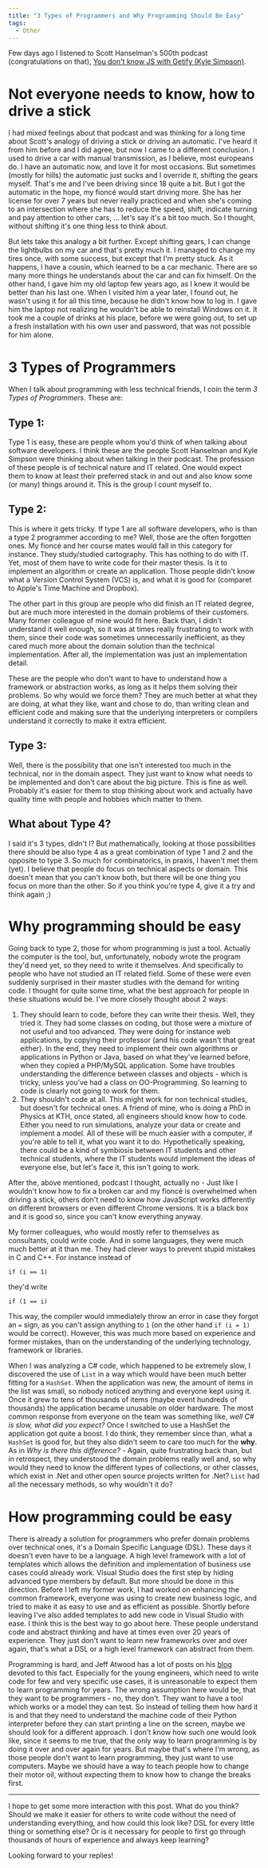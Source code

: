 ```yaml
---
title: "3 Types of Programmers and Why Programming Should Be Easy"
tags:
  - Other
---
```


Few days ago I listened to Scott Hanselman's 500th podcast (congratulations on that), [You don't know JS with Getify (Kyle Simpson)](http://hanselminutes.com/500/you-dont-know-js-with-getify-kyle-simpson).

# Not everyone needs to know, how to drive a stick

I had mixed feelings about that podcast and was thinking for a long time about Scott's analogy of driving a stick or driving an automatic. I've heard it from him before and I did agree, but now I came to a different conclusion. I used to drive a car with manual transmission, as I believe, most europeans do. I have an automatic now, and love it for most occasions. But sometimes (mostly for hills) the automatic just sucks and I override it, shifting the gears myself. That's me and I've been driving since 18 quite a bit. But I got the automatic in the hope, my fioncé would start driving more. She has her license for over 7 years but never really practiced and when she's coming to an intersection where she has to reduce the speed, shift, indicate turning and pay attention to other cars, ... let's say it's a bit too much. So I thought, without shifting it's one thing less to think about.

But lets take this analogy a bit further. Except shifting gears, I can change the lightbulbs on my car and that's pretty much it. I managed to change my tires once, with some success, but except that I'm pretty stuck. As it happens, I have a cousin, which learned to be a car mechanic. There are so many more things he understands about the car and can fix himself. On the other hand, I gave him my old laptop few years ago, as I knew it would be better than his last one. When I visited him a year later, I found out, he wasn't using it for all this time, because he didn't know how to log in. I gave him the laptop not realizing he wouldn't be able to reinstall Windows on it. It took me a couple of drinks at his place, before we were going out, to set up a fresh installation with his own user and password, that was not possible for him alone.

# 3 Types of Programmers

When I talk about programming with less technical friends, I coin the term *3 Types of Programmers*. These are:

## Type 1:

Type 1 is easy, these are people whom you'd think of when talking about software developers. I think these are the people Scott Hanselman and Kyle Simpson were thinking about when talking in their podcast. The profession of these people is of technical nature and IT related. One would expect them to know at least their preferred stack in and out and also know some (or many) things around it. This is the group I count myself to.

## Type 2:

This is where it gets tricky. If type 1 are all software developers, who is than a type 2 programmer according to me? Well, those are the often forgotten ones. My fioncé and her course mates would fall in this category for instance. They study/studied cartography. This has nothing to do with IT. Yet, most of them have to write code for their master thesis. Is it to implement an algorithm or create an application. Those people didn't know what a Version Control System (VCS) is, and what it is good for (comparet to Apple's Time Machine and Dropbox).

The other part in this group are people who did finish an IT related degree, but are much more interested in the domain problems of their customers. Many former colleague of mine would fit here. Back than, I didn't understand it well enough, so it was at times really frustrating to work with them, since their code was sometimes unnecessarily inefficient, as they cared much more about the domain solution than the technical implementation. After all, the implementation was just an implementation detail.

These are the people who don't want to have to understand how a framework or abstraction works, as long as it helps them solving their problems. So why would we force them? They are much better at what they are doing, at what they like, want and chose to do, than writing clean and efficient code and making sure that the underlying interpreters or compilers understand it correctly to make it extra efficient.

## Type 3:

Well, there is the possibility that one isn't interested too much in the technical, nor in the domain aspect. They just want to know what needs to be implemented and don't care about the big picture. This is fine as well. Probably it's easier for them to stop thinking about work and actually have quality time with people and hobbies which matter to them.

## What about Type 4?

I said it's 3 types, didn't I? But mathematically, looking at those possibilities there should be also type 4 as a great combination of type 1 and 2 and the opposite to type 3. So much for combinatorics, in praxis, I haven't met them (yet). I believe that people do focus on technical aspects or domain. This doesn't mean that you can't know both, but there will be one thing you focus on more than the other. So if you think you're type 4, give it a try and think again ;)

# Why programming should be easy

Going back to type 2, those for whom programming is just a tool. Actually the computer is the tool, but, unfortunately, nobody wrote the program they'd need yet, so they need to write it themselves. And specifically to people who have not studied an IT related field. Some of these were even suddenly surprised in their master studies with the demand for writing code. I thought for quite some time, what the best approach for people in these situations would be. I've more closely thought about 2 ways:

1. They should learn to code, before they can write their thesis. Well, they tried it. They had some classes on coding, but those were a mixture of not useful and too advanced. They were doing for instance web applications, by copying their professor (and his code wasn't that great either). In the end, they need to implement their own algorithms or applications in Python or Java, based on what they've learned before, when they copied a PHP/MySQL application. Some have troubles understanding the difference between classes and objects - which is tricky, unless you've had a class on OO-Programming. So learning to code is clearly not going to work for them.
2. They shouldn't code at all. This might work for non technical studies, but doesn't for technical ones. A friend of mine, who is doing a PhD in Physics at KTH, once stated, all engineers should know how to code. Either you need to run simulations, analyze your data or create and implement a model. All of these will be much easier with a computer, if you're able to tell it, what you want it to do. Hypothetically speaking, there could be a kind of symbiosis between IT students and other technical students, where the IT students would implement the ideas of everyone else, but let's face it, this isn't going to work.

After the, above mentioned, podcast I thought, actually no - Just like I wouldn't know how to fix a broken car and my fioncé is overwhelmed when driving a stick, others don't need to know how JavaScript works differently on different browsers or even different Chrome versions. It is a black box and it is good so, since you can't know everything anyway.

My former colleagues, who would mostly refer to themselves as consultants, could write code. And in some languages, they were much much better at it than me. They had clever ways to prevent stupid mistakes in C and C++. For instance instead of

    if (i == 1)

they'd write

    if (1 == i)

This way, the compiler would immediately throw an error in case they forgot an `=` sign, as you can't assign anything to `1` (on the other hand `if (i = 1)` would be correct). However, this was much more based on experience and former mistakes, than on the understanding of the underlying technology, framework or libraries.

When I was analyzing a C# code, which happened to be extremely slow, I discovered the use of `List` in a way which would have been much better fitting for a `HashSet`. When the application was new, the amount of items in the list was small, so nobody noticed anything and everyone kept using it. Once it grew to tens of thousands of items (maybe event hundreds of thousands) the application became unusable on older hardware. The most common response from everyone on the team was something like, *well C# is slow, what did you expect?* Once I switched to use a HashSet the application got quite a boost. I do think, they remember since than, what a `HashSet` is good for, but they also didn't seem to care too much for the **why**. As in *Why is there this difference?* - Again, quite frustrating back than, but in retrospect, they understood the domain problems really well and, so why would they need to know the different types of collections, or other classes, which exist in .Net and other open source projects written for .Net? `List` had all the necessary methods, so why wouldn't it do?

# How programming could be easy

There is already a solution for programmers who prefer domain problems over technical ones, it's a Domain Specific Language (DSL). These days it doesn't even have to be a language. A high level framework with a lot of templates which allows the definition and implementation of business use cases could already work. Visual Studio does the first step by hiding advanced type members by default. But more should be done in this direction. Before I left my former work, I had worked on enhancing the common framework, everyone was using to create new business logic, and tried to make it as easy to use and as efficient as possible. Shortly before leaving I've also added templates to add new code in Visual Studio with ease. I think this is the best way to go about here. These people understand code and abstract thinking and have at times even over 20 years of experience. They just don't want to learn new frameworks over and over again, that's what a DSL or a high level framework can abstract from them.

Programming is hard, and Jeff Atwood has a lot of posts on his [blog](http://blog.codinghorror.com/) devoted to this fact. Especially for the young engineers, which need to write code for few and very specific use cases, it is unreasonable to expect them to learn programming for years. The wrong assumption here would be, that they want to be programmers - no, they don't. They want to have a tool which works or a model they can test. So instead of telling them how hard it is and that they need to understand the machine code of their Python interpreter before they can start printing a line on the screen, maybe we should look for a different approach. I don't know how such one would look like, since it seems to me true, that the only way to learn programming is by doing it over and over again for years. But maybe that's where I'm wrong, as those people don't want to learn programming, they just want to use computers. Maybe we should have a way to teach people how to change their motor oil, without expecting them to know how to change the breaks first.

------

I hope to get some more interaction with this post. What do you think? Should we make it easier for others to write code without the need of understanding everything, and how could this look like? DSL for every little thing or something else? Or is it necessary for people to first go through thousands of hours of experience and always keep learning?

Looking forward to your replies!
